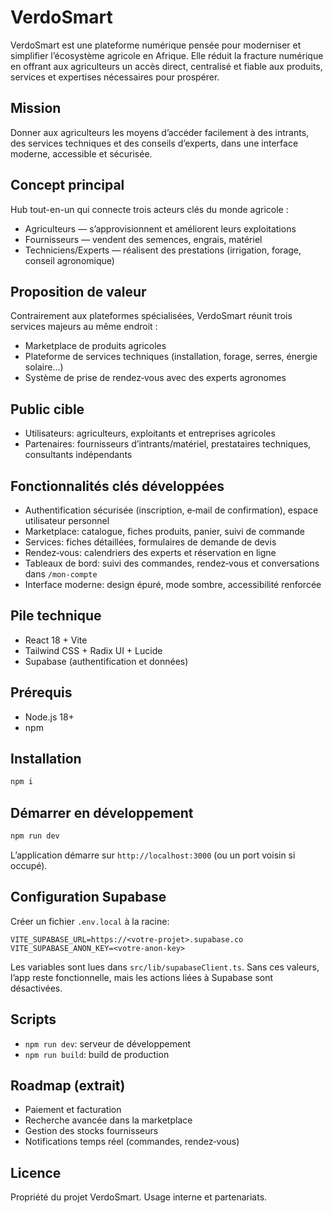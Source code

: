 # VerdoSmart

VerdoSmart est une plateforme numérique pensée pour moderniser et simplifier l’écosystème agricole en Afrique. Elle réduit la fracture numérique en offrant aux agriculteurs un accès direct, centralisé et fiable aux produits, services et expertises nécessaires pour prospérer.

## Mission
Donner aux agriculteurs les moyens d’accéder facilement à des intrants, des services techniques et des conseils d’experts, dans une interface moderne, accessible et sécurisée.

## Concept principal
Hub tout-en-un qui connecte trois acteurs clés du monde agricole :
- Agriculteurs — s’approvisionnent et améliorent leurs exploitations
- Fournisseurs — vendent des semences, engrais, matériel
- Techniciens/Experts — réalisent des prestations (irrigation, forage, conseil agronomique)

## Proposition de valeur
Contrairement aux plateformes spécialisées, VerdoSmart réunit trois services majeurs au même endroit :
- Marketplace de produits agricoles
- Plateforme de services techniques (installation, forage, serres, énergie solaire…)
- Système de prise de rendez‑vous avec des experts agronomes

## Public cible
- Utilisateurs: agriculteurs, exploitants et entreprises agricoles
- Partenaires: fournisseurs d’intrants/matériel, prestataires techniques, consultants indépendants

## Fonctionnalités clés développées
- Authentification sécurisée (inscription, e‑mail de confirmation), espace utilisateur personnel
- Marketplace: catalogue, fiches produits, panier, suivi de commande
- Services: fiches détaillées, formulaires de demande de devis
- Rendez‑vous: calendriers des experts et réservation en ligne
- Tableaux de bord: suivi des commandes, rendez‑vous et conversations dans `/mon-compte`
- Interface moderne: design épuré, mode sombre, accessibilité renforcée

## Pile technique
- React 18 + Vite
- Tailwind CSS + Radix UI + Lucide
- Supabase (authentification et données)

## Prérequis
- Node.js 18+
- npm

## Installation
```bash
npm i
```

## Démarrer en développement
```bash
npm run dev
```
L’application démarre sur `http://localhost:3000` (ou un port voisin si occupé).

## Configuration Supabase
Créer un fichier `.env.local` à la racine:
```
VITE_SUPABASE_URL=https://<votre-projet>.supabase.co
VITE_SUPABASE_ANON_KEY=<votre-anon-key>
```
Les variables sont lues dans `src/lib/supabaseClient.ts`. Sans ces valeurs, l’app reste fonctionnelle, mais les actions liées à Supabase sont désactivées.

## Scripts
- `npm run dev`: serveur de développement
- `npm run build`: build de production

## Roadmap (extrait)
- Paiement et facturation
- Recherche avancée dans la marketplace
- Gestion des stocks fournisseurs
- Notifications temps réel (commandes, rendez‑vous)

## Licence
Propriété du projet VerdoSmart. Usage interne et partenariats.
